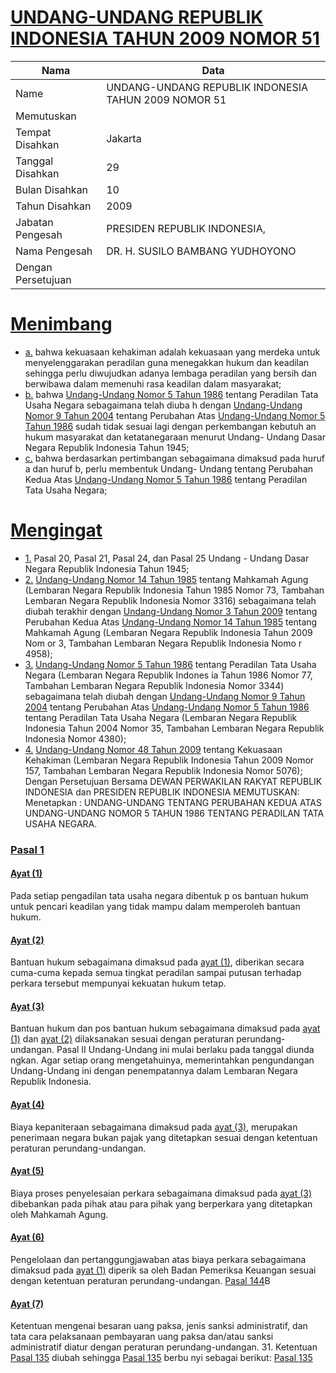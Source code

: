 # [UNDANG-UNDANG REPUBLIK INDONESIA TAHUN 2009 NOMOR 51](http://example.org/legal/document/uu/2009/51)

| Nama | Data |
| ------ | ----- |
|Name|UNDANG-UNDANG REPUBLIK INDONESIA TAHUN 2009 NOMOR 51|
|Memutuskan||
|Tempat Disahkan|Jakarta|
|Tanggal Disahkan|29|
|Bulan Disahkan|10|
|Tahun Disahkan|2009|
|Jabatan Pengesah|PRESIDEN REPUBLIK INDONESIA,|
|Nama Pengesah|DR. H. SUSILO BAMBANG YUDHOYONO|
|Dengan Persetujuan||
# [Menimbang](http://example.org/legal/document/uu/2009/51/menimbang)

* [a.](http://example.org/legal/document/uu/2009/51/menimbang/point/a) bahwa kekuasaan kehakiman adalah kekuasaan yang merdeka untuk menyelenggarakan peradilan guna menegakkan hukum dan keadilan sehingga perlu diwujudkan adanya lembaga peradilan yang bersih dan berwibawa dalam memenuhi rasa keadilan dalam masyarakat;
* [b.](http://example.org/legal/document/uu/2009/51/menimbang/point/b) bahwa [Undang-Undang Nomor 5 Tahun 1986](http://example.org/legal/document/uu/1986/5) tentang Peradilan Tata Usaha Negara sebagaimana telah diuba h dengan [Undang-Undang Nomor 9 Tahun 2004](http://example.org/legal/document/uu/2004/9) tentang Perubahan Atas [Undang-Undang Nomor 5 Tahun 1986](http://example.org/legal/document/uu/1986/5) sudah tidak sesuai lagi dengan perkembangan kebutuh an hukum masyarakat dan ketatanegaraan menurut Undang- Undang Dasar Negara Republik Indonesia Tahun 1945;
* [c.](http://example.org/legal/document/uu/2009/51/menimbang/point/c) bahwa berdasarkan pertimbangan sebagaimana dimaksud pada huruf a dan huruf b, perlu membentuk Undang- Undang tentang Perubahan Kedua Atas [Undang-Undang Nomor 5 Tahun 1986](http://example.org/legal/document/uu/1986/5) tentang Peradilan Tata Usaha Negara;
# [Mengingat](http://example.org/legal/document/uu/2009/51/mengingat)

* [1.](http://example.org/legal/document/uu/2009/51/mengingat/point/0001) Pasal 20, Pasal 21, Pasal 24, dan Pasal 25 Undang - Undang Dasar Negara Republik Indonesia Tahun 1945;
* [2.](http://example.org/legal/document/uu/2009/51/mengingat/point/0002) [Undang-Undang Nomor 14 Tahun 1985](http://example.org/legal/document/uu/1985/14) tentang Mahkamah Agung (Lembaran Negara Republik Indonesia Tahun 1985 Nomor 73, Tambahan Lembaran Negara Republik Indonesia Nomor 3316) sebagaimana telah diubah terakhir dengan [Undang-Undang Nomor 3 Tahun 2009](http://example.org/legal/document/uu/2009/3) tentang Perubahan Kedua Atas [Undang-Undang Nomor 14 Tahun 1985](http://example.org/legal/document/uu/1985/14) tentang Mahkamah Agung (Lembaran Negara Republik Indonesia Tahun 2009 Nom or 3, Tambahan Lembaran Negara Republik Indonesia Nomo r 4958);
* [3.](http://example.org/legal/document/uu/2009/51/mengingat/point/0003) [Undang-Undang Nomor 5 Tahun 1986](http://example.org/legal/document/uu/1986/5) tentang Peradilan Tata Usaha Negara (Lembaran Negara Republik Indones ia Tahun 1986 Nomor 77, Tambahan Lembaran Negara Republik Indonesia Nomor 3344) sebagaimana telah diubah dengan [Undang-Undang Nomor 9 Tahun 2004](http://example.org/legal/document/uu/2004/9) tentang Perubahan Atas [Undang-Undang Nomor 5 Tahun 1986](http://example.org/legal/document/uu/1986/5) tentang Peradilan Tata Usaha Negara (Lembaran Negara Republik Indonesia Tahun 2004 Nomor 35, Tambahan Lembaran Negara Republik Indonesia Nomor 4380);
* [4.](http://example.org/legal/document/uu/2009/51/mengingat/point/0004) [Undang-Undang Nomor 48 Tahun 2009](http://example.org/legal/document/uu/2009/48) tentang Kekuasaan Kehakiman (Lembaran Negara Republik Indonesia Tahun 2009 Nomor 157, Tambahan Lembaran Negara Republik Indonesia Nomor 5076); Dengan Persetujuan Bersama DEWAN PERWAKILAN RAKYAT REPUBLIK INDONESIA dan PRESIDEN REPUBLIK INDONESIA MEMUTUSKAN: Menetapkan : UNDANG-UNDANG TENTANG PERUBAHAN KEDUA ATAS UNDANG-UNDANG NOMOR 5 TAHUN 1986 TENTANG PERADILAN TATA USAHA NEGARA.

### [Pasal 1](http://example.org/legal/document/uu/2009/51/pasal/0001)

#### [Ayat (1)](http://example.org/legal/document/uu/2009/51/pasal/0001/version/20091029/ayat/0001)
Pada setiap pengadilan tata usaha negara dibentuk p os bantuan hukum untuk pencari keadilan yang tidak mampu dalam memperoleh bantuan hukum.

#### [Ayat (2)](http://example.org/legal/document/uu/2009/51/pasal/0001/version/20091029/ayat/0002)
Bantuan hukum sebagaimana dimaksud pada [ayat (1)](http://example.org/legal/document/uu/2009/51/pasal/0001/version/20091029/ayat/0001), diberikan secara cuma-cuma kepada semua tingkat peradilan sampai putusan terhadap perkara tersebut mempunyai kekuatan hukum tetap.

#### [Ayat (3)](http://example.org/legal/document/uu/2009/51/pasal/0001/version/20091029/ayat/0003)
Bantuan hukum dan pos bantuan hukum sebagaimana dimaksud pada [ayat (1)](http://example.org/legal/document/uu/2009/51/pasal/0001/version/20091029/ayat/0001) dan [ayat (2)](http://example.org/legal/document/uu/2009/51/pasal/0001/version/20091029/ayat/0002) dilaksanakan sesuai dengan peraturan perundang-undangan. Pasal II Undang-Undang ini mulai berlaku pada tanggal diunda ngkan. Agar setiap orang mengetahuinya, memerintahkan pengundangan Undang-Undang ini dengan penempatannya dalam Lembaran Negara Republik Indonesia.

#### [Ayat (4)](http://example.org/legal/document/uu/2009/51/pasal/0001/version/20091029/ayat/0004)
Biaya kepaniteraan sebagaimana dimaksud pada [ayat (3)](http://example.org/legal/document/uu/2009/51/pasal/0001/version/20091029/ayat/0003), merupakan penerimaan negara bukan pajak yang ditetapkan sesuai dengan ketentuan peraturan perundang-undangan.

#### [Ayat (5)](http://example.org/legal/document/uu/2009/51/pasal/0001/version/20091029/ayat/0005)
Biaya proses penyelesaian perkara sebagaimana dimaksud pada [ayat (3)](http://example.org/legal/document/uu/2009/51/pasal/0001/version/20091029/ayat/0003) dibebankan pada pihak atau para pihak yang berperkara yang ditetapkan oleh Mahkamah Agung.

#### [Ayat (6)](http://example.org/legal/document/uu/2009/51/pasal/0001/version/20091029/ayat/0006)
Pengelolaan dan pertanggungjawaban atas biaya perkara sebagaimana dimaksud pada [ayat (1)](http://example.org/legal/document/uu/2009/51/pasal/0001/version/20091029/ayat/0001) diperik sa oleh Badan Pemeriksa Keuangan sesuai dengan ketentuan peraturan perundang-undangan. [Pasal 144](http://example.org/legal/document/uu/2009/51/pasal/0144)B

#### [Ayat (7)](http://example.org/legal/document/uu/2009/51/pasal/0001/version/20091029/ayat/0007)
Ketentuan mengenai besaran uang paksa, jenis sanksi administratif, dan tata cara pelaksanaan pembayaran uang paksa dan/atau sanksi administratif diatur dengan peraturan perundang-undangan. 31. Ketentuan [Pasal 135](http://example.org/legal/document/uu/2009/51/pasal/0135) diubah sehingga [Pasal 135](http://example.org/legal/document/uu/2009/51/pasal/0135) berbu nyi sebagai berikut: [Pasal 135](http://example.org/legal/document/uu/2009/51/pasal/0135)

